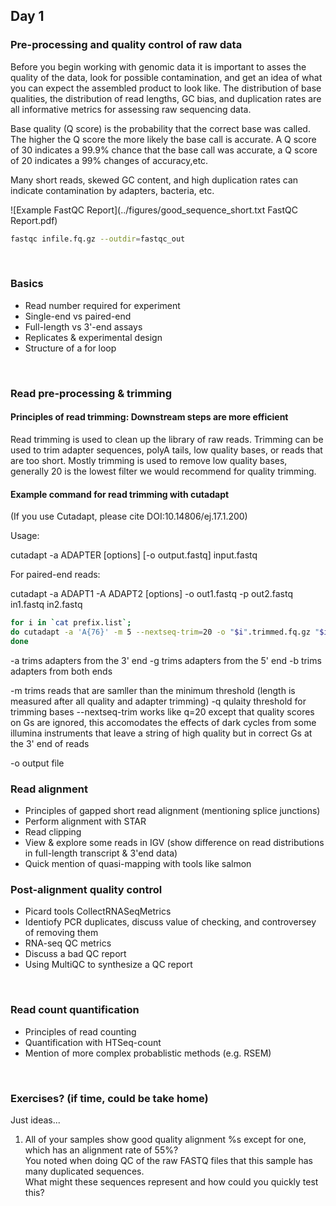 ## Day 1 

### Pre-processing and quality control of raw data 

Before you begin working with genomic data it is important to asses the quality of the data, look for possible contamination, and get an idea of what you can expect the assembled product to look like. The distribution of base qualities, the distribution of read lengths, GC bias, and duplication rates are all informative metrics for assessing raw sequencing data. 

Base quality (Q score) is the probability that the correct base was called. The higher the Q score the more likely the base call is accurate. A Q score of 30 indicates a 99.9% chance that the base call was accurate, a Q score of 20 indicates a 99% changes of accuracy,etc.

Many short reads, skewed GC content, and high duplication rates can indicate contamination by adapters, bacteria, etc. 

![Example FastQC Report](../figures/good_sequence_short.txt FastQC Report.pdf)

```bash
fastqc infile.fq.gz --outdir=fastqc_out
```

<br>

### Basics 
- Read number required for experiment  
- Single-end vs paired-end 
- Full-length vs 3'-end assays 
- Replicates & experimental design 
- Structure of a for loop

<br>

### Read pre-processing & trimming  
#### Principles of read trimming: Downstream steps are more efficient
Read trimming is used to clean up the library of raw reads. Trimming can be used to trim adapter sequences, polyA tails, low quality bases, or reads that are too short. Mostly trimming is used to remove low quality bases, generally 20 is the lowest filter we would recommend for quality trimming. 

#### Example command for read trimming with cutadapt 
(If you use Cutadapt, please cite DOI:10.14806/ej.17.1.200)

Usage:
    
cutadapt -a ADAPTER [options] [-o output.fastq] input.fastq

For paired-end reads:

cutadapt -a ADAPT1 -A ADAPT2 [options] -o out1.fastq -p out2.fastq in1.fastq in2.fastq
    
  ```bash
  for i in `cat prefix.list`;
  do cutadapt -a 'A{76}' -m 5 --nextseq-trim=20 -o "$i".trimmed.fq.gz "$i"_R1_001.fastq.gz >"$i".cutadapt.out;
  done
  ```
-a trims adapters from the 3' end
-g trims adapters from the 5' end
-b trims adapters from both ends

-m trims reads that are samller than the minimum threshold (length is measured after all quality and adapter trimming)
-q qulaity threshold for trimming bases
--nextseq-trim works like q=20 except that quality scores on Gs are ignored, this accomodates the effects of dark cycles from some illumina instruments that leave a string of high quality but in correct Gs at the 3' end of reads

-o output file

### Read alignment  
- Principles of gapped short read alignment (mentioning splice junctions)
- Perform alignment with STAR
- Read clipping 
- View & explore some reads in IGV (show difference on read distributions in full-length transcript & 3'end data)
- Quick mention of quasi-mapping with tools like salmon 

### Post-alignment quality control 
- Picard tools CollectRNASeqMetrics 
- Identiofy PCR duplicates, discuss value of checking, and controversey of removing them 
- RNA-seq QC metrics 
- Discuss a bad QC report 
- Using MultiQC to synthesize a QC report 

<br>

### Read count quantification  
- Principles of read counting 
- Quantification with HTSeq-count 
- Mention of more complex probablistic methods (e.g. RSEM)

<br>

### Exercises? (if time, could be take home) 
Just ideas...

1. All of your samples show good quality alignment %s except for one, which has an alignment rate of 55%?  
You noted when doing QC of the raw FASTQ files that this sample has many duplicated sequences.  
What might these sequences represent and how could you quickly test this?





